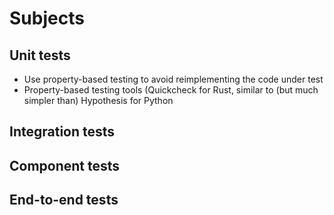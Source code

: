 # Subjects

## Unit tests
- Use property-based testing to avoid reimplementing the code under test
- Property-based testing tools (Quickcheck for Rust, similar to (but much simpler than) Hypothesis for Python

## Integration tests

## Component tests

## End-to-end tests
